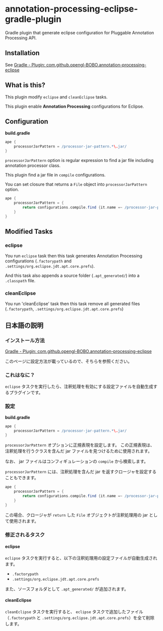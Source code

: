 # annotation-processing-eclipse-gradle-plugin
Gradle plugin that generate eclipse configuration for Pluggable Annotation Processing API.

## Installation
See [Gradle - Plugin: com.github.opengl-BOBO.annotation-processing-eclipse](https://plugins.gradle.org/plugin/com.github.opengl-BOBO.annotation-processing-eclipse)

## What is this?
This plugin modify `eclipse` and `cleanEclipse` tasks.

This plugin enable **Annotation Processing** configurations for Eclipse.

## Configuration
**build.gradle**

```groovy
ape {
    processorJarPattern = /processor-jar-pattern.*\.jar/
}
```

`processorJarPattern` option is regular expression to find a jar file including annotation processor class.

This plugin find a jar file in `compile` configurations.

You can set closure that returns a `File` object into `processorJarPattern` option.

```groovy
ape {
    processorJarPattern = {
        return configurations.compile.find {it.name =~ /processor-jar-pattern.*\.jar/}
    }
}
```

## Modified Tasks
### eclipse
You run `eclipse` task then this task generates Annotation Processing configurations (`.factorypath` and `.settings/org.eclipse.jdt.apt.core.prefs`).

And this task also appends a source folder (`.apt_generated/`) into a `.classpath` file.

### cleanEclipse
You run 'cleanEclipse' task then this task remove all generated files (`.factorypath`, `.settings/org.eclipse.jdt.apt.core.prefs`)

## 日本語の説明
### インストール方法
[Gradle - Plugin: com.github.opengl-BOBO.annotation-processing-eclipse](https://plugins.gradle.org/plugin/com.github.opengl-BOBO.annotation-processing-eclipse)

このページに設定方法が載っているので、そちらを参照ください。

### これはなに？
`eclipse` タスクを実行したら、注釈処理を有効にする設定ファイルを自動生成するプラグインです。

### 設定
**build.gradle**

```groovy
ape {
    processorJarPattern = /processor-jar-pattern.*\.jar/
}
```

`processorJarPattern` オプションに正規表現を設定します。
この正規表現は、注釈処理を行うクラスを含んだ jar ファイルを見つけるために使用されます。

なお、 jar ファイルはコンフィギュレーションの `compile` から検索します。

`processorJarPattern` には、注釈処理を含んだ jar を返すクロージャを設定することもできます。

```groovy
ape {
    processorJarPattern = {
        return configurations.compile.find {it.name =~ /processor-jar-pattern.*\.jar/}
    }
}
```

この場合、クロージャが `return` した `File` オブジェクトが注釈処理用の jar として使用されます。

### 修正されるタスク
#### eclipse
`eclipse` タスクを実行すると、以下の注釈処理用の設定ファイルが自動生成されます。

- `.factorypath`
- `.settings/org.eclipse.jdt.apt.core.prefs`

また、ソースフォルダとして `.apt_generated/` が追加されます。

#### cleanEclipse
`cleanEclipse` タスクを実行すると、 `eclipse` タスクで追加したファイル（`.factorypath` と `.settings/org.eclipse.jdt.apt.core.prefs`）を全て削除します。
